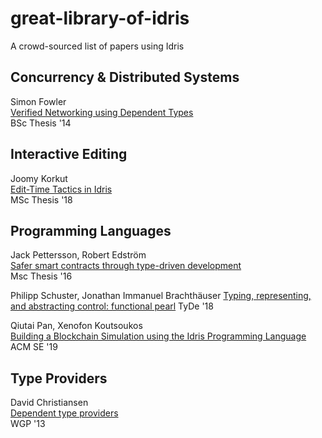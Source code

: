# great-library-of-idris
A crowd-sourced list of papers using Idris

## Concurrency & Distributed Systems

Simon Fowler  
[Verified Networking using Dependent Types](http://simonjf.com/writing/bsc-dissertation.pdf)  
BSc Thesis '14

## Interactive Editing

Joomy Korkut  
[Edit-Time Tactics in Idris](https://wesscholar.wesleyan.edu/etd_mas_theses/179/)  
MSc Thesis '18  

## Programming Languages

Jack Pettersson, Robert Edström  
[Safer smart contracts through type-driven development](https://hdl.handle.net/20.500.12380/234939)  
Msc Thesis '16  

Philipp Schuster, Jonathan Immanuel Brachthäuser
[Typing, representing, and abstracting control: functional pearl](https://dl.acm.org/doi/10.1145/3240719.3241788)
TyDe '18

Qiutai Pan, Xenofon Koutsoukos  
[Building a Blockchain Simulation using the Idris Programming Language](https://dl.acm.org/doi/abs/10.1145/3299815.3314456)  
ACM SE '19

## Type Providers

David Christiansen  
[Dependent type providers](https://dl.acm.org/doi/abs/10.1145/2502488.2502495)  
WGP '13  
